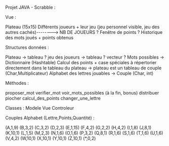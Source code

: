 Projet JAVA - Scrabble :

Vue :

Plateau (15x15) Différents joueurs + leur jeu (jeu personnel visible, jeu des autres cachés)--------> NB DE JOUEURS ? Fenêtre de points ? Historique des mots joués + points obtenus

Structures données :

Plateau -> tableau ? jeu des joueurs -> tableau ? vecteur ? Mots possibles -> Dictionnaire (Hashtable) Calcul des points + case spéciales à répertorier directement dans le tableau du plateau -> plateau est un tableau de couple (Char,Multiplicateur) Alphabet des lettres jouables -> Couple (Char, int)

Méthodes :

proposer_mot verifier_mot voir_mots_possibles (à la fin, bonus) distribuer piocher calcul_des_points changer_une_lettre

Classes : Modele Vue Controleur

Couples Alphabet (Lettre,Points,Quantité) :

(A,1,9) (B,3,2) (C,3,2) (D,2,3) (E,1,15) (F,4,2) (G,2,2) (H,4,2) (I,1,8) (J,8,1) (K,10,1) (L,1,5) (M,2,3) (N,1,6) (O,1,6) (P,3,2) (Q,8,1) (R,1,6) (S,1,6) (T,1,6) (U,1,6) (V,4,2) (W,10,1) (X,10,1) (Y,10,1) (Z,10,1) (*,0,2)
